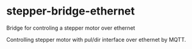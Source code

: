 # stepper-bridge-ethernet
Bridge for controling a stepper motor over ethernet

Controlling stepper motor with pul/dir interface over ethernet by MQTT.
